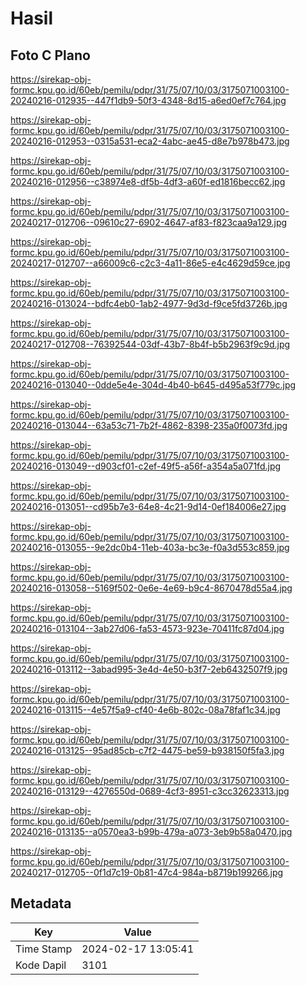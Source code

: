 # Hasil

## Foto C Plano

https://sirekap-obj-formc.kpu.go.id/60eb/pemilu/pdpr/31/75/07/10/03/3175071003100-20240216-012935--447f1db9-50f3-4348-8d15-a6ed0ef7c764.jpg

https://sirekap-obj-formc.kpu.go.id/60eb/pemilu/pdpr/31/75/07/10/03/3175071003100-20240216-012953--0315a531-eca2-4abc-ae45-d8e7b978b473.jpg

https://sirekap-obj-formc.kpu.go.id/60eb/pemilu/pdpr/31/75/07/10/03/3175071003100-20240216-012956--c38974e8-df5b-4df3-a60f-ed1816becc62.jpg

https://sirekap-obj-formc.kpu.go.id/60eb/pemilu/pdpr/31/75/07/10/03/3175071003100-20240217-012706--09610c27-6902-4647-af83-f823caa9a129.jpg

https://sirekap-obj-formc.kpu.go.id/60eb/pemilu/pdpr/31/75/07/10/03/3175071003100-20240217-012707--a66009c6-c2c3-4a11-86e5-e4c4629d59ce.jpg

https://sirekap-obj-formc.kpu.go.id/60eb/pemilu/pdpr/31/75/07/10/03/3175071003100-20240216-013024--bdfc4eb0-1ab2-4977-9d3d-f9ce5fd3726b.jpg

https://sirekap-obj-formc.kpu.go.id/60eb/pemilu/pdpr/31/75/07/10/03/3175071003100-20240217-012708--76392544-03df-43b7-8b4f-b5b2963f9c9d.jpg

https://sirekap-obj-formc.kpu.go.id/60eb/pemilu/pdpr/31/75/07/10/03/3175071003100-20240216-013040--0dde5e4e-304d-4b40-b645-d495a53f779c.jpg

https://sirekap-obj-formc.kpu.go.id/60eb/pemilu/pdpr/31/75/07/10/03/3175071003100-20240216-013044--63a53c71-7b2f-4862-8398-235a0f0073fd.jpg

https://sirekap-obj-formc.kpu.go.id/60eb/pemilu/pdpr/31/75/07/10/03/3175071003100-20240216-013049--d903cf01-c2ef-49f5-a56f-a354a5a071fd.jpg

https://sirekap-obj-formc.kpu.go.id/60eb/pemilu/pdpr/31/75/07/10/03/3175071003100-20240216-013051--cd95b7e3-64e8-4c21-9d14-0ef184006e27.jpg

https://sirekap-obj-formc.kpu.go.id/60eb/pemilu/pdpr/31/75/07/10/03/3175071003100-20240216-013055--9e2dc0b4-11eb-403a-bc3e-f0a3d553c859.jpg

https://sirekap-obj-formc.kpu.go.id/60eb/pemilu/pdpr/31/75/07/10/03/3175071003100-20240216-013058--5169f502-0e6e-4e69-b9c4-8670478d55a4.jpg

https://sirekap-obj-formc.kpu.go.id/60eb/pemilu/pdpr/31/75/07/10/03/3175071003100-20240216-013104--3ab27d06-fa53-4573-923e-70411fc87d04.jpg

https://sirekap-obj-formc.kpu.go.id/60eb/pemilu/pdpr/31/75/07/10/03/3175071003100-20240216-013112--3abad995-3e4d-4e50-b3f7-2eb6432507f9.jpg

https://sirekap-obj-formc.kpu.go.id/60eb/pemilu/pdpr/31/75/07/10/03/3175071003100-20240216-013115--4e57f5a9-cf40-4e6b-802c-08a78faf1c34.jpg

https://sirekap-obj-formc.kpu.go.id/60eb/pemilu/pdpr/31/75/07/10/03/3175071003100-20240216-013125--95ad85cb-c7f2-4475-be59-b938150f5fa3.jpg

https://sirekap-obj-formc.kpu.go.id/60eb/pemilu/pdpr/31/75/07/10/03/3175071003100-20240216-013129--4276550d-0689-4cf3-8951-c3cc32623313.jpg

https://sirekap-obj-formc.kpu.go.id/60eb/pemilu/pdpr/31/75/07/10/03/3175071003100-20240216-013135--a0570ea3-b99b-479a-a073-3eb9b58a0470.jpg

https://sirekap-obj-formc.kpu.go.id/60eb/pemilu/pdpr/31/75/07/10/03/3175071003100-20240217-012705--0f1d7c19-0b81-47c4-984a-b8719b199266.jpg


## Metadata

| Key        | Value               |
| ---------- | ------------------- |
| Time Stamp | 2024-02-17 13:05:41 |
| Kode Dapil | 3101                |



